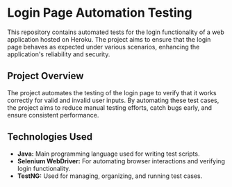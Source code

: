 
<h1>Login Page Automation Testing</h1>

<p>This repository contains automated tests for the login functionality of a web application hosted on Heroku. The project aims to ensure that the login page behaves as expected under various scenarios, enhancing the application's reliability and security.</p>

<h2 id="project-overview">Project Overview</h2>
<p>The project automates the testing of the login page to verify that it works correctly for valid and invalid user inputs. By automating these test cases, the project aims to reduce manual testing efforts, catch bugs early, and ensure consistent performance.</p>

<h2 id="technologies-used">Technologies Used</h2>
<ul>
    <li><strong>Java:</strong> Main programming language used for writing test scripts.</li>
    <li><strong>Selenium WebDriver:</strong> For automating browser interactions and verifying login functionality.</li>
    <li><strong>TestNG:</strong> Used for managing, organizing, and running test cases.</li>
</ul>

